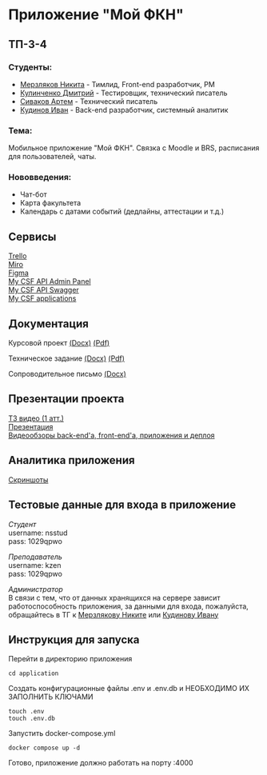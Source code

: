 # Приложение "Мой ФКН"

## ТП-3-4

### Студенты:

-   [Мерзляков Никита](https://github.com/NerdSmith "Мерзляков Никита") - Тимлид, Front-end разработчик, PM
-   [Кулинченко Дмитрий](https://github.com/fxxozy "Кулинченко Дмитрий") - Тестировщик, технический писатель
-   [Сиваков Артем](https://github.com/MoonBadger "Сиваков Артем") - Технический писатель
-   [Кудинов Иван](https://github.com/joolsoul "Кудинов Иван") - Back-end разработчик, системный аналитик

### Тема:

Мобильное приложение "Мой ФКН". Связка с Moodle и BRS, расписания для пользователей, чаты.

### Нововведения:

-   Чат-бот
-   Карта факультета
-   Календарь с датами событий (дедлайны, аттестации и т.д.)

## Сервисы

[Trello](https://trello.com/b/te4Vv5fE/приложение-мойфкн)  
[Miro](https://miro.com/app/board/uXjVPhcWoLY=/?share_link_id=771108234084)  
[Figma](https://www.figma.com/file/DopwgW45LS9UbFylhgvYmt/MyCSF?node-id=226%3A202&t=ePXwYmDBBPWU8yu9-1)  
[My CSF API Admin Panel](http://195.133.10.48:4000/admin/)  
[My CSF API Swagger](http://195.133.10.48:4000/swagger/)  
[My CSF applications](https://drive.google.com/drive/folders/1Rq35xuQKUsjwxmmetATuh8Y3KCF12Oy6?usp=drive_link)

## Документация

Курсовой проект
[(Docx)](documentation/Курсовой_проект_Мой_ФКН.docx)
[(Pdf)](documentation/Курсовой_проект_Мой_ФКН.pdf)

<!-- [(Google Docs)](https://docs.google.com/document/d/1CuWijevmPyR2Y2TFcxg5L4udHbnMZBD2f_SdLXG1Ke8/edit?usp=sharing) -->

Техническое задание
[(Docx)](documentation/Техническое_Задание_Мой_ФКН.docx)
[(Pdf)](documentation/Техническое_Задание_Мой_ФКН.pdf)

Сопроводительное письмо
[(Docx)](documentation/Сопроводительное_письмо.docx)

<!-- [(Google Docs)](https://docs.google.com/document/d/18AAr2G9XfXHtMbj_PB2hEUR392RzCPrMKvD3tBjSySI/edit?usp=sharing) -->

## Презентации проекта

[ТЗ видео (1 атт.)](https://drive.google.com/file/d/1oMVBz8HnkSHhfLzt6Uq0_Az946LqTqvD/view?usp=sharing)  
[Презентация](documentation/Презентация_Мой_ФКН.pptx)  
[Видеообзоры back-end'а, front-end'а, приложения и деплоя](https://drive.google.com/drive/folders/1qXeSiRaVJ_RHQ0nB2nRIr0ijhOAaAzAM?usp=drive_link)

## Аналитика приложения

[Скриншоты](analytics/)

## Тестовые данные для входа в приложение

_Студент_  
username: nsstud  
pass: 1029qpwo

_Преподаватель_  
username: kzen  
pass: 1029qpwo

_Администратор_  
В связи с тем, что от данных хранящихся на сервере зависит работоспособность приложения, за данными для входа, пожалуйста, обращайтесь в ТГ к [Мерзлякову Никите](https://t.me/nerdsmith) или [Кудинову Ивану](https://t.me/krysstaIl)

## Инструкция для запуска

Перейти в директорию приложения

```
cd application
```

Создать конфигурационные файлы .env и .env.db и НЕОБХОДИМО ИХ ЗАПОЛНИТЬ КЛЮЧАМИ

```
touch .env
touch .env.db
```

Запустить docker-compose.yml

```
docker compose up -d
```

Готово, приложение должно работать на порту :4000
